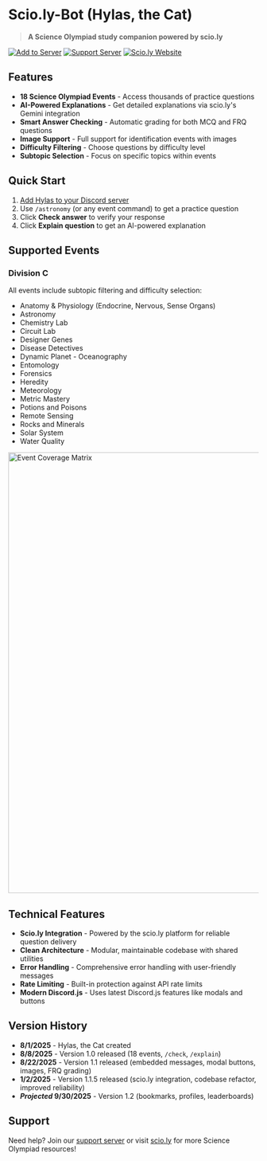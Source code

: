 # Scio.ly-Bot (Hylas, the Cat)

> **A Science Olympiad study companion powered by scio.ly**

[![Add to Server](https://img.shields.io/badge/Add%20to%20Server-7289DA?style=for-the-badge&logo=discord&logoColor=white)](https://tinyurl.com/hylasthecat)
[![Support Server](https://img.shields.io/badge/Support%20Server-5865F2?style=for-the-badge&logo=discord&logoColor=white)](https://discord.gg/BG8aTQnc7k)
[![Scio.ly Website](https://img.shields.io/badge/Scio.ly-FF6B6B?style=for-the-badge&logo=web&logoColor=white)](https://scio.ly/)

## Features

- **18 Science Olympiad Events** - Access thousands of practice questions
- **AI-Powered Explanations** - Get detailed explanations via scio.ly's Gemini integration
- **Smart Answer Checking** - Automatic grading for both MCQ and FRQ questions
- **Image Support** - Full support for identification events with images
- **Difficulty Filtering** - Choose questions by difficulty level
- **Subtopic Selection** - Focus on specific topics within events

## Quick Start

1. [Add Hylas to your Discord server](https://tinyurl.com/hylasthecat)
2. Use `/astronomy` (or any event command) to get a practice question
3. Click **Check answer** to verify your response
4. Click **Explain question** to get an AI-powered explanation

## Supported Events

### Division C
All events include subtopic filtering and difficulty selection:

- Anatomy & Physiology (Endocrine, Nervous, Sense Organs)
- Astronomy  
- Chemistry Lab
- Circuit Lab
- Designer Genes
- Disease Detectives
- Dynamic Planet - Oceanography
- Entomology
- Forensics
- Heredity
- Meteorology
- Metric Mastery
- Potions and Poisons
- Remote Sensing
- Rocks and Minerals
- Solar System
- Water Quality

<img width="1405" height="885" alt="Event Coverage Matrix" src="https://github.com/user-attachments/assets/f41d8305-b7b3-4f6a-9f0a-42dabf15243c" />

## Technical Features

- **Scio.ly Integration** - Powered by the scio.ly platform for reliable question delivery
- **Clean Architecture** - Modular, maintainable codebase with shared utilities
- **Error Handling** - Comprehensive error handling with user-friendly messages
- **Rate Limiting** - Built-in protection against API rate limits
- **Modern Discord.js** - Uses latest Discord.js features like modals and buttons

## Version History

- **8/1/2025** - Hylas, the Cat created
- **8/8/2025** - Version 1.0 released (18 events, `/check`, `/explain`)
- **8/22/2025** - Version 1.1 released (embedded messages, modal buttons, images, FRQ grading)
- **1/2/2025** - Version 1.1.5 released (scio.ly integration, codebase refactor, improved reliability)
- **_Projected_ 9/30/2025** - Version 1.2 (bookmarks, profiles, leaderboards)

## Support

Need help? Join our [support server](https://discord.gg/BG8aTQnc7k) or visit [scio.ly](https://scio.ly/) for more Science Olympiad resources!
